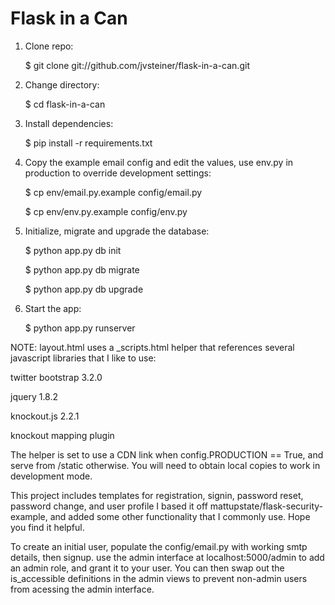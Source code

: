# Flask in a Can

1. Clone repo:

    $ git clone git://github.com/jvsteiner/flask-in-a-can.git

2. Change directory:

    $ cd flask-in-a-can

3. Install dependencies:

    $ pip install -r requirements.txt

4. Copy the example email config and edit the values, use env.py in production to override development settings:

    $ cp env/email.py.example config/email.py

    $ cp env/env.py.example config/env.py

5. Initialize, migrate and upgrade the database:

    $ python app.py db init

    $ python app.py db migrate

    $ python app.py db upgrade

5. Start the app:

    $ python app.py runserver

NOTE: layout.html uses a _scripts.html helper that references several javascript libraries that I like to use:

twitter bootstrap 3.2.0

jquery 1.8.2

knockout.js 2.2.1

knockout mapping plugin

The helper is set to use a CDN link when config.PRODUCTION == True, and serve from /static otherwise.  You will need to obtain local copies to work in development mode.

This project includes templates for registration, signin, password reset, password change, and user profile
I based it off mattupstate/flask-security-example, and added some other functionality that I commonly use.  Hope you find it helpful.

To create an initial user, populate the config/email.py with working smtp details, then signup.
use the admin interface at localhost:5000/admin to add an admin role, and grant it to your user.
You can then swap out the is_accessible definitions in the admin views to prevent non-admin users from acessing the admin interface.
